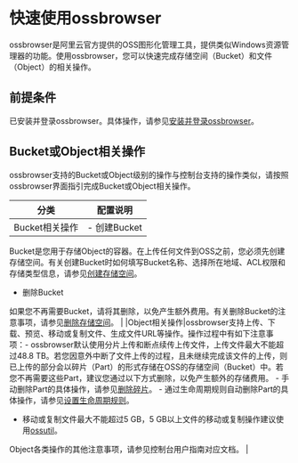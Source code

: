# 快速使用ossbrowser

ossbrowser是阿里云官方提供的OSS图形化管理工具，提供类似Windows资源管理器的功能。使用ossbrowser，您可以快速完成存储空间（Bucket）和文件（Object）的相关操作。

## 前提条件

已安装并登录ossbrowser。具体操作，请参见[安装并登录ossbrowser](/cn.zh-CN/常用工具/图形化管理工具ossbrowser/安装并登录ossbrowser.md)。

## Bucket或Object相关操作

ossbrowser支持的Bucket或Object级别的操作与控制台支持的操作类似，请按照ossbrowser界面指引完成Bucket或Object相关操作。

|分类|配置说明|
|--|----|
|Bucket相关操作|-   创建Bucket

Bucket是您用于存储Object的容器。在上传任何文件到OSS之前，您必须先创建存储空间。有关创建Bucket时如何填写Bucket名称、选择所在地域、ACL权限和存储类型信息，请参见[创建存储空间](/cn.zh-CN/控制台用户指南/存储空间管理/创建存储空间.md)。

-   删除Bucket

如果您不再需要Bucket，请将其删除，以免产生额外费用。有关删除Bucket的注意事项，请参见[删除存储空间](/cn.zh-CN/控制台用户指南/存储空间管理/基础设置/删除存储空间.md)。 |
|Object相关操作|ossbrowser支持上传、下载、预览、移动或复制文件、生成文件URL等操作。操作过程中有如下注意事项：-   ossbrowser默认使用分片上传和断点续传上传文件，上传文件最大不能超过48.8 TB。若您因意外中断了文件上传的过程，且未继续完成该文件的上传，则已上传的部分会以碎片（Part）的形式存储在OSS的存储空间（Bucket）中。若您不再需要这些Part，建议您通过以下方式删除，以免产生额外的存储费用。
    -   手动删除Part的具体操作，请参见[删除碎片](/cn.zh-CN/控制台用户指南/文件管理/管理碎片.md)。
    -   通过生命周期规则自动删除Part的具体操作，请参见[设置生命周期规则](/cn.zh-CN/控制台用户指南/存储空间管理/基础设置/设置生命周期规则.md)。
-   移动或复制文件最大不能超过5 GB，5 GB以上文件的移动或复制操作建议使用[ossutil](/cn.zh-CN/常用工具/命令行工具ossutil/概述.md)。

Object各类操作的其他注意事项，请参见控制台用户指南对应文档。 |

